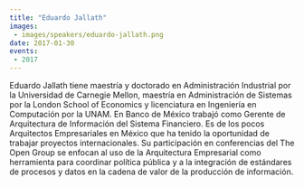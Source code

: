 ```yaml
---
title: "Eduardo Jallath"
images:
 - images/speakers/eduardo-jallath.png
date: 2017-01-30
events:
 - 2017
---
```


Eduardo Jallath tiene maestría y doctorado en Administración Industrial por la Universidad de Carnegie Mellon, maestría en Administración de Sistemas por la London School of Economics y licenciatura en Ingeniería en Computación por la UNAM. En Banco de México trabajó como Gerente de Arquitectura de Información del Sistema Financiero. Es de los pocos Arquitectos Empresariales en México que ha tenido la oportunidad de trabajar proyectos internacionales. Su participación en conferencias del The Open Group se enfocan al uso de la Arquitectura Empresarial como herramienta para coordinar política pública y a la integración de estándares de procesos y datos en la cadena de valor de la producción de información.